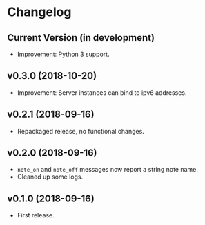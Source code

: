 # Changelog

## Current Version (in development)

* Improvement: Python 3 support.

## v0.3.0 (2018-10-20)

* Improvement: Server instances can bind to ipv6 addresses.

## v0.2.1 (2018-09-16)

* Repackaged release, no functional changes.

## v0.2.0 (2018-09-16)

* `note_on` and `note_off` messages now report a string note name.
* Cleaned up some logs.

## v0.1.0 (2018-09-16)

* First release.
